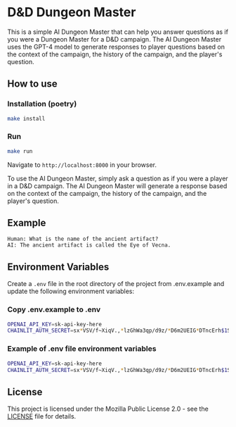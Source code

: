 # D&D Dungeon Master

This is a simple AI Dungeon Master that can help you answer questions as if you were a Dungeon Master for a D&D campaign. The AI Dungeon Master uses the GPT-4 model to generate responses to player questions based on the context of the campaign, the history of the campaign, and the player's question.

## How to use

### Installation (poetry)

```bash
make install
```

### Run

```bash
make run
```

Navigate to `http://localhost:8000` in your browser.

To use the AI Dungeon Master, simply ask a question as if you were a player in a D&D campaign. The AI Dungeon Master will generate a response based on the context of the campaign, the history of the campaign, and the player's question.

## Example

```
Human: What is the name of the ancient artifact?
AI: The ancient artifact is called the Eye of Vecna.
```

## Environment Variables

Create a `.env` file in the root directory of the project from .env.example and update the following environment variables:

### Copy .env.example to .env

```bash
OPENAI_API_KEY=sk-api-key-here
CHAINLIT_AUTH_SECRET=sx*VSV/f~XiqV.,*lzGhWa3qp/d9z/*D6m2UEIG*DTncErh$1Su.JtH?jj@_4,nd
```

### Example of .env file environment variables

```bash
OPENAI_API_KEY=sk-api-key-here
CHAINLIT_AUTH_SECRET=sx*VSV/f~XiqV.,*lzGhWa3qp/d9z/*D6m2UEIG*DTncErh$1Su.JtH?jj@_4,nd
```

## License

This project is licensed under the Mozilla Public License 2.0 - see the [LICENSE](LICENSE) file for details.

